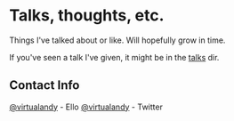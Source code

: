 # Talks, thoughts, etc.

Things I've talked about or like. Will hopefully grow in time.

If you've seen a talk I've given, it might be in the [talks](/talks) dir.

## Contact Info

[@virtualandy](https://ello.co/virtualandy) - Ello
[@virtualandy](https://twitter.com/virtualandy) - Twitter

